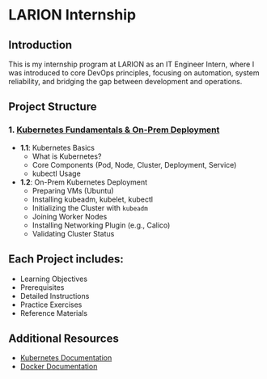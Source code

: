 # LARION Internship

## Introduction
This is my internship program at LARION as an IT Engineer Intern, where I was introduced to core DevOps principles, focusing on automation, system reliability, and bridging the gap between development and operations.

## Project Structure

### 1. [Kubernetes Fundamentals & On-Prem Deployment](Project01/README.md)
- **1.1**: Kubernetes Basics
  - What is Kubernetes?
  - Core Components (Pod, Node, Cluster, Deployment, Service)
  - kubectl Usage
- **1.2**: On-Prem Kubernetes Deployment
  - Preparing VMs (Ubuntu)
  - Installing kubeadm, kubelet, kubectl
  - Initializing the Cluster with `kubeadm`
  - Joining Worker Nodes
  - Installing Networking Plugin (e.g., Calico)
  - Validating Cluster Status

## Each Project includes:
 - Learning Objectives
 - Prerequisites
 - Detailed Instructions
 - Practice Exercises
 - Reference Materials

## Additional Resources
- [Kubernetes Documentation](https://kubernetes.io/docs/)
- [Docker Documentation](https://docs.docker.com/)
